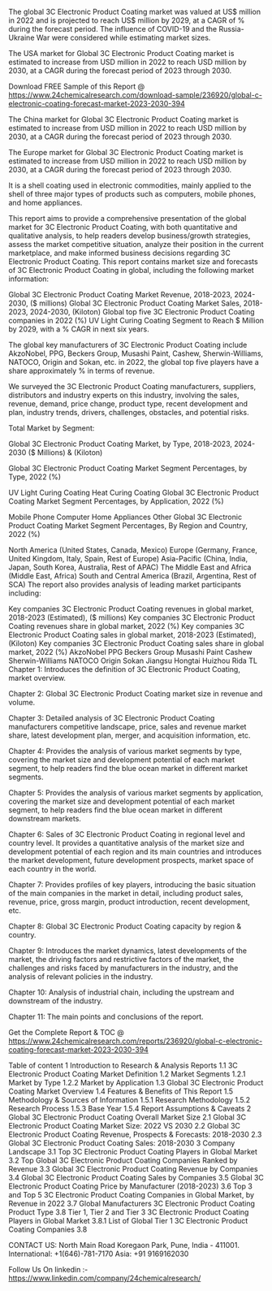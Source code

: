 The global 3C Electronic Product Coating market was valued at US$ million in 2022 and is projected to reach US$ million by 2029, at a CAGR of % during the forecast period. The influence of COVID-19 and the Russia-Ukraine War were considered while estimating market sizes.

The USA market for Global 3C Electronic Product Coating market is estimated to increase from USD million in 2022 to reach USD million by 2030, at a CAGR during the forecast period of 2023 through 2030.

Download FREE Sample of this Report @ https://www.24chemicalresearch.com/download-sample/236920/global-c-electronic-coating-forecast-market-2023-2030-394

The China market for Global 3C Electronic Product Coating  market is estimated to increase from USD million in 2022 to reach USD million by 2030, at a CAGR during the forecast period of 2023 through 2030.

The Europe market for Global 3C Electronic Product Coating  market is estimated to increase from USD million in 2022 to reach USD million by 2030, at a CAGR during the forecast period of 2023 through 2030.

It is a shell coating used in electronic commodities, mainly applied to the shell of three major types of products such as computers, mobile phones, and home appliances.

This report aims to provide a comprehensive presentation of the global market for 3C Electronic Product Coating, with both quantitative and qualitative analysis, to help readers develop business/growth strategies, assess the market competitive situation, analyze their position in the current marketplace, and make informed business decisions regarding 3C Electronic Product Coating. This report contains market size and forecasts of 3C Electronic Product Coating in global, including the following market information:

Global 3C Electronic Product Coating Market Revenue, 2018-2023, 2024-2030, ($ millions)
Global 3C Electronic Product Coating Market Sales, 2018-2023, 2024-2030, (Kiloton)
Global top five 3C Electronic Product Coating companies in 2022 (%)
UV Light Curing Coating Segment to Reach $ Million by 2029, with a % CAGR in next six years.

The global key manufacturers of 3C Electronic Product Coating include AkzoNobel, PPG, Beckers Group, Musashi Paint, Cashew, Sherwin-Williams, NATOCO, Origin and Sokan, etc. in 2022, the global top five players have a share approximately % in terms of revenue.

We surveyed the 3C Electronic Product Coating manufacturers, suppliers, distributors and industry experts on this industry, involving the sales, revenue, demand, price change, product type, recent development and plan, industry trends, drivers, challenges, obstacles, and potential risks.

Total Market by Segment:

Global 3C Electronic Product Coating Market, by Type, 2018-2023, 2024-2030 ($ Millions) & (Kiloton)

Global 3C Electronic Product Coating Market Segment Percentages, by Type, 2022 (%)

UV Light Curing Coating
Heat Curing Coating
Global 3C Electronic Product Coating Market Segment Percentages, by Application, 2022 (%)

Mobile Phone
Computer
Home Appliances
Other
Global 3C Electronic Product Coating Market Segment Percentages, By Region and Country, 2022 (%)

North America (United States, Canada, Mexico)
Europe (Germany, France, United Kingdom, Italy, Spain, Rest of Europe)
Asia-Pacific (China, India, Japan, South Korea, Australia, Rest of APAC)
The Middle East and Africa (Middle East, Africa)
South and Central America (Brazil, Argentina, Rest of SCA)
The report also provides analysis of leading market participants including:

Key companies 3C Electronic Product Coating revenues in global market, 2018-2023 (Estimated), ($ millions)
Key companies 3C Electronic Product Coating revenues share in global market, 2022 (%)
Key companies 3C Electronic Product Coating sales in global market, 2018-2023 (Estimated), (Kiloton)
Key companies 3C Electronic Product Coating sales share in global market, 2022 (%)
AkzoNobel
PPG
Beckers Group
Musashi Paint
Cashew
Sherwin-Williams
NATOCO
Origin
Sokan
Jiangsu Hongtai
Huizhou Rida TL
Chapter 1: Introduces the definition of 3C Electronic Product Coating, market overview.

Chapter 2: Global 3C Electronic Product Coating market size in revenue and volume.

Chapter 3: Detailed analysis of 3C Electronic Product Coating manufacturers competitive landscape, price, sales and revenue market share, latest development plan, merger, and acquisition information, etc.

Chapter 4: Provides the analysis of various market segments by type, covering the market size and development potential of each market segment, to help readers find the blue ocean market in different market segments.

Chapter 5: Provides the analysis of various market segments by application, covering the market size and development potential of each market segment, to help readers find the blue ocean market in different downstream markets.

Chapter 6: Sales of 3C Electronic Product Coating in regional level and country level. It provides a quantitative analysis of the market size and development potential of each region and its main countries and introduces the market development, future development prospects, market space of each country in the world.

Chapter 7: Provides profiles of key players, introducing the basic situation of the main companies in the market in detail, including product sales, revenue, price, gross margin, product introduction, recent development, etc.

Chapter 8: Global 3C Electronic Product Coating capacity by region & country.

Chapter 9: Introduces the market dynamics, latest developments of the market, the driving factors and restrictive factors of the market, the challenges and risks faced by manufacturers in the industry, and the analysis of relevant policies in the industry.

Chapter 10: Analysis of industrial chain, including the upstream and downstream of the industry.

Chapter 11: The main points and conclusions of the report.

Get the Complete Report & TOC @ https://www.24chemicalresearch.com/reports/236920/global-c-electronic-coating-forecast-market-2023-2030-394

Table of content
1 Introduction to Research & Analysis Reports
1.1 3C Electronic Product Coating Market Definition
1.2 Market Segments
1.2.1 Market by Type
1.2.2 Market by Application
1.3 Global 3C Electronic Product Coating Market Overview
1.4 Features & Benefits of This Report
1.5 Methodology & Sources of Information
1.5.1 Research Methodology
1.5.2 Research Process
1.5.3 Base Year
1.5.4 Report Assumptions & Caveats
2 Global 3C Electronic Product Coating Overall Market Size
2.1 Global 3C Electronic Product Coating Market Size: 2022 VS 2030
2.2 Global 3C Electronic Product Coating Revenue, Prospects & Forecasts: 2018-2030
2.3 Global 3C Electronic Product Coating Sales: 2018-2030
3 Company Landscape
3.1 Top 3C Electronic Product Coating Players in Global Market
3.2 Top Global 3C Electronic Product Coating Companies Ranked by Revenue
3.3 Global 3C Electronic Product Coating Revenue by Companies
3.4 Global 3C Electronic Product Coating Sales by Companies
3.5 Global 3C Electronic Product Coating Price by Manufacturer (2018-2023)
3.6 Top 3 and Top 5 3C Electronic Product Coating Companies in Global Market, by Revenue in 2022
3.7 Global Manufacturers 3C Electronic Product Coating Product Type
3.8 Tier 1, Tier 2 and Tier 3 3C Electronic Product Coating Players in Global Market
3.8.1 List of Global Tier 1 3C Electronic Product Coating Companies
3.8

CONTACT US:
North Main Road Koregaon Park, Pune, India - 411001.
International: +1(646)-781-7170
Asia: +91 9169162030

Follow Us On linkedin :- https://www.linkedin.com/company/24chemicalresearch/
